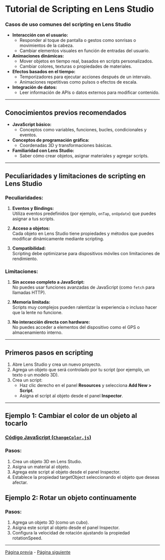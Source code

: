# **Tutorial de Scripting en Lens Studio**

### **Casos de uso comunes del scripting en Lens Studio**

- **Interacción con el usuario:**
  - Responder al toque de pantalla o gestos como sonrisas o movimientos de la cabeza.
  - Cambiar elementos visuales en función de entradas del usuario.
- **Animaciones dinámicas:**
  - Mover objetos en tiempo real, basados en scripts personalizados.
  - Cambiar colores, texturas o propiedades de materiales.
- **Efectos basados en el tiempo:**
  - Temporizadores para ejecutar acciones después de un intervalo.
  - Animaciones repetitivas como pulsos o efectos de escala.
- **Integración de datos:**
  - Leer información de APIs o datos externos para modificar contenido.

---

## **Conocimientos previos recomendados**

- **JavaScript básico:**
  - Conceptos como variables, funciones, bucles, condicionales y eventos.
- **Conceptos de programación gráfica:**
  - Coordenadas 3D y transformaciones básicas.
- **Familiaridad con Lens Studio:**
  - Saber cómo crear objetos, asignar materiales y agregar scripts.

---

## **Peculiaridades y limitaciones de scripting en Lens Studio**

### **Peculiaridades:**

1. **Eventos y Bindings:**  
   Utiliza eventos predefinidos (por ejemplo, `onTap`, `onUpdate`) que puedes asignar a tus scripts.

2. **Acceso a objetos:**  
   Cada objeto en Lens Studio tiene propiedades y métodos que puedes modificar dinámicamente mediante scripting.

3. **Compatibilidad:**  
   Scripting debe optimizarse para dispositivos móviles con limitaciones de rendimiento.

### **Limitaciones:**

1. **Sin acceso completo a JavaScript:**  
   No puedes usar funciones avanzadas de JavaScript (como `fetch` para llamadas HTTP).

2. **Memoria limitada:**  
   Scripts muy complejos pueden ralentizar la experiencia o incluso hacer que la lente no funcione.

3. **No interacción directa con hardware:**  
   No puedes acceder a elementos del dispositivo como el GPS o almacenamiento interno.

---

## **Primeros pasos en scripting**

1. Abre Lens Studio y crea un nuevo proyecto.
2. Agrega un objeto que será controlado por tu script (por ejemplo, un texto o un modelo 3D).
3. Crea un script:
   - Haz clic derecho en el panel **Resources** y selecciona **Add New > Script**.
   - Asigna el script al objeto desde el panel **Inspector**.

---

## **Ejemplo 1: Cambiar el color de un objeto al tocarlo**

### [Código JavaScript (`ChangeColor.js`)](scripts/ChangeColor.js)

### Pasos:
1. Crea un objeto 3D en Lens Studio.
2. Asigna un material al objeto.
3. Agrega este script al objeto desde el panel Inspector.
4. Establece la propiedad targetObject seleccionando el objeto que deseas afectar.

## **Ejemplo 2: Rotar un objeto continuamente**

### Pasos:
1. Agrega un objeto 3D (como un cubo).
2. Asigna este script al objeto desde el panel Inspector.
3. Configura la velocidad de rotación ajustando la propiedad rotationSpeed.

---
[Página previa](Face-Effects.md) - [Página siguiente](Objetos-3D.md)
